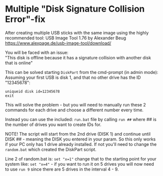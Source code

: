 # Multiple "Disk Signature Collision Error"-fix

After creating multiple USB sticks with the same image using the highly recommended tool: 
USB Image Tool 1.76  by Alexander Beug  
https://www.alexpage.de/usb-image-tool/download/  

You will be faced with an issue:  
"This disk is offline because it has a signature collision with another disk that is online"   

This can be solved starting ```DiskPart``` from the cmd-prompt (in admin mode):
Assuming your first USB is disk 1, and that no other drive has the ID "12345678":

```select disk 1   
uniqueid disk id=12345678  
exit
```

This will solve the problem - but you will need to manually run these 2 commands for each drive and choose a different number every time.  

Instead you can use the included: ```run.bat``` file by calling ```run ##``` where ## is the number of drives you want to create IDs for.  

NOTE! The script will start from the 2nd drive (DISK 1) and continue until DISK ## - meaning the DISK you entered in your param.  So this only works if  your PC only has 1 drive already installed.  If not you'll need to change the ```random.bat``` which created the DiskPart script. 

Line 2 of random.bat is: ```set "x=1"``` change that to the starting point for your system like: ```set "x=4"``` - if you want to run it on 5 drives you will now need to use ```run 9``` since there are 5 drives in the interval 4 - 9.  
